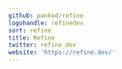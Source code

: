 ```yaml
---
github: pankod/refine
logohandle: refinedev
sort: refine
title: Refine
twitter: refine_dev
website: 'https://refine.dev/'
---
```

